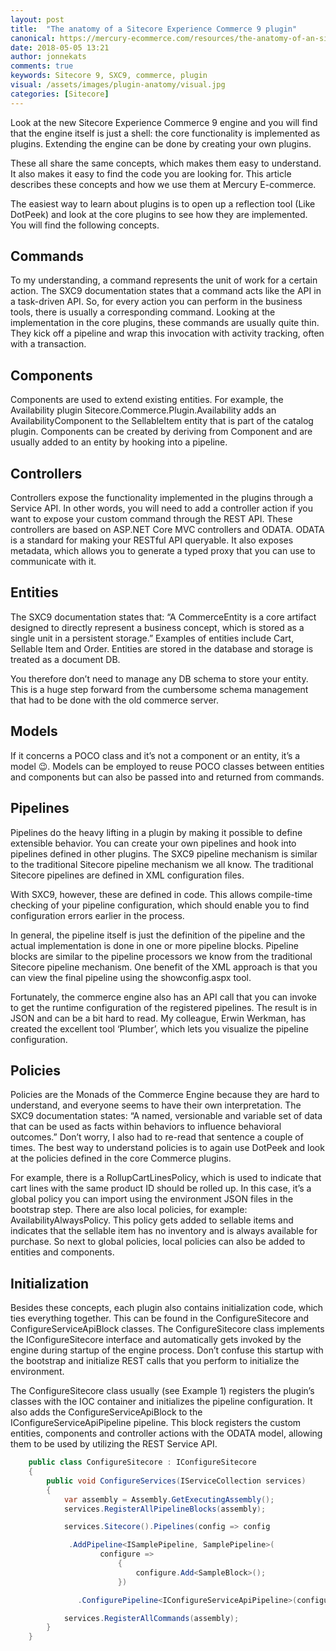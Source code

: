 ```yaml
---
layout: post
title:  "The anatomy of a Sitecore Experience Commerce 9 plugin"
canonical: https://mercury-ecommerce.com/resources/the-anatomy-of-an-sitecore-experience-commerce-9-plugin
date: 2018-05-05 13:21
author: jonnekats
comments: true
keywords: Sitecore 9, SXC9, commerce, plugin
visual: /assets/images/plugin-anatomy/visual.jpg
categories: [Sitecore]
---
```

Look at the new Sitecore Experience Commerce 9 engine and you will find that the engine itself is just a shell: the core functionality is implemented as plugins. Extending the engine can be done by creating your own plugins.

These all share the same concepts, which makes them easy to understand. It also makes it easy to find the code you are looking for. This article describes these concepts and how we use them at Mercury E-commerce.

The easiest way to learn about plugins is to open up a reflection tool (Like DotPeek) and look at the core plugins to see how they are implemented. You will find the following concepts.
 
## Commands
To my understanding, a command represents the unit of work for a certain action. The SXC9 documentation states that a command acts like the API in a task-driven API. So, for every action you can perform in the business tools, there is usually a corresponding command. Looking at the implementation in the core plugins, these commands are usually quite thin. They kick off a pipeline and wrap this invocation with activity tracking, often with a transaction. 
 
## Components
Components are used to extend existing entities. For example, the Availability plugin Sitecore.Commerce.Plugin.Availability adds an AvailabilityComponent to the SellableItem entity that is part of the catalog plugin. Components can be created by deriving from Component and are usually added to an entity by hooking into a pipeline. 
 
## Controllers
Controllers expose the functionality implemented in the plugins through a Service API. In other words, you will need to add a controller action if you want to expose your custom command through the REST API. These controllers are based on ASP.NET Core MVC controllers and ODATA. ODATA is a standard for making your RESTful API queryable. It also exposes metadata, which allows you to generate a typed proxy that you can use to communicate with it. 
 
## Entities
The SXC9 documentation states that: “A CommerceEntity is a core artifact designed to directly represent a business concept, which is stored as a single unit in a persistent storage.” Examples of entities include Cart, Sellable Item and Order. Entities are stored in the database and storage is treated as a document DB.

You therefore don’t need to manage any DB schema to store your entity. This is a huge step forward from the cumbersome schema management that had to be done with the old commerce server. 
 
## Models
If it concerns a POCO class and it’s not a component or an entity, it’s a model 😉. Models can be employed to reuse POCO classes between entities and components but can also be passed into and returned from commands.
 
## Pipelines
Pipelines do the heavy lifting in a plugin by making it possible to define extensible behavior. You can create your own pipelines and hook into pipelines defined in other plugins. The SXC9 pipeline mechanism is similar to the traditional Sitecore pipeline mechanism we all know. The traditional Sitecore pipelines are defined in XML configuration files.

With SXC9, however, these are defined in code. This allows compile-time checking of your pipeline configuration, which should enable you to find configuration errors earlier in the process. 

In general, the pipeline itself is just the definition of the pipeline and the actual implementation is done in one or more pipeline blocks. Pipeline blocks are similar to the pipeline processors we know from the traditional Sitecore pipeline mechanism. One benefit of the XML approach is that you can view the final pipeline using the showconfig.aspx tool.

Fortunately, the commerce engine also has an API call that you can invoke to get the runtime configuration of the registered pipelines. The result is in JSON and can be a bit hard to read. My colleague, Erwin Werkman, has created the excellent tool ‘Plumber’, which lets you visualize the pipeline configuration.  
 
## Policies
Policies are the Monads of the Commerce Engine because they are hard to understand, and everyone seems to have their own interpretation. The SXC9 documentation states: “A named, versionable and variable set of data that can be used as facts within behaviors to influence behavioral outcomes.” Don’t worry, I also had to re-read that sentence a couple of times. The best way to understand policies is to again use DotPeek and look at the policies defined in the core Commerce plugins.

For example, there is a RollupCartLinesPolicy, which is used to indicate that cart lines with the same product ID should be rolled up. In this case, it’s a global policy you can import using the environment JSON files in the bootstrap step. There are also local policies, for example: AvailabilityAlwaysPolicy. This policy gets added to sellable items and indicates that the sellable item has no inventory and is always available for purchase. So next to global policies, local policies can also be added to entities and components.
 
## Initialization
Besides these concepts, each plugin also contains initialization code, which ties everything together. This can be found in the ConfigureSitecore and ConfigureServiceApiBlock classes. The ConfigureSitecore class implements the IConfigureSitecore interface and automatically gets invoked by the engine during startup of the engine process. Don’t confuse this startup with the bootstrap and initialize REST calls that you perform to initialize the environment.
 
The ConfigureSitecore class usually (see Example 1) registers the plugin’s classes with the IOC container and initializes the pipeline configuration. It also adds the ConfigureServiceApiBlock to the IConfigureServiceApiPipeline pipeline. This block registers the custom entities, components and controller actions with the ODATA model, allowing them to be used by utilizing the REST Service API. 

``` csharp
    public class ConfigureSitecore : IConfigureSitecore
    {
        public void ConfigureServices(IServiceCollection services)
        {
            var assembly = Assembly.GetExecutingAssembly();
            services.RegisterAllPipelineBlocks(assembly);

            services.Sitecore().Pipelines(config => config

             .AddPipeline<ISamplePipeline, SamplePipeline>(
                    configure =>
                        {
                            configure.Add<SampleBlock>();
                        })

               .ConfigurePipeline<IConfigureServiceApiPipeline>(configure => configure.Add<ConfigureServiceApiBlock>()));

            services.RegisterAllCommands(assembly);
        }
    }
```

